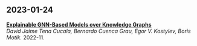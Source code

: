 ## 2023-01-24
[**Explainable GNN-Based Models over Knowledge Graphs**](https://openreview.net/pdf?id=CrCvGNHAIrz)  
*David Jaime Tena Cucala, Bernardo Cuenca Grau, Egor V. Kostylev, Boris Motik.* 2022-11.

